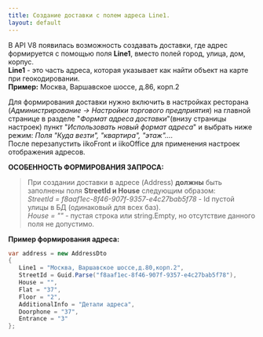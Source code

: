 ```yaml
---
title: Создание доставки с полем адреса Line1.
layout: default
---
```


В API V8 появилась возможность создавать доставки, где адрес формируется с помощью поля **Line1**, вместо полей город, улица, дом, корпус.<br>
**Line1** - это часть адреса, которая указывает как найти объект на карте при геокодировании.<br>
**Пример:** Москва, Варшавское шоссе, д.86, корп.2

Для формирования доставки нужно включить в настройках ресторана 
(*Администрирование -> Настройки торгового предприятия*) на главной странице в разделе "*Формат адреса доставки*"(внизу страницы настроек) 
пункт "*Использовать новый формат адреса*" и выбрать ниже режим: *Поля "Куда везти", "квартира", "этаж"....*<br>
После перезапустить iikoFront и iikoOffice для применения настроек отображения адресов.

**ОСОБЕННОСТЬ ФОРМИРОВАНИЯ ЗАПРОСА:**<br>
>При создании доставки в адресе (Address) **должны** быть заполнены поля **StreetId и House** следующим образом:<br>
*StreetId = f8aaf1ec-8f46-907f-9357-e4c27bab5f78* - Id пустой улицы в БД (одинаковый для всех баз).<br>
*House = ""* - пустая строка или string.Empty, но отсутствие данного поля не допустимо.<br>

**Пример формирования адреса:**<br>
```cs
var address = new AddressDto
{
   Line1 = "Москва, Варшавское шоссе,д.80,корп.2",
   StreetId = Guid.Parse("f8aaf1ec-8f46-907f-9357-e4c27bab5f78"),
   House = "",
   Flat = "37",
   Floor = "2",
   AdditionalInfo = "Детали адреса",
   Doorphone = "37",
   Entrance = "3"
};
```